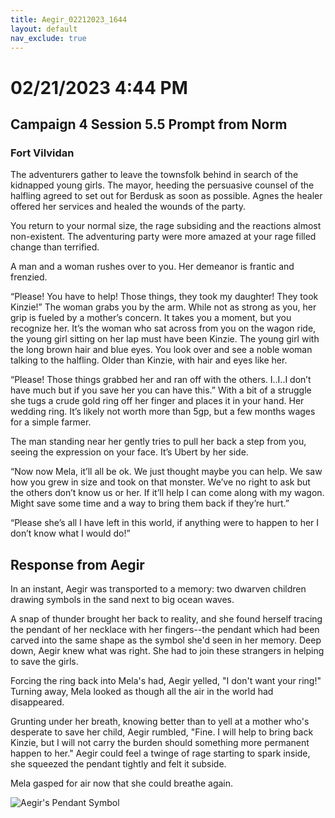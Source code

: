 ```yaml
---
title: Aegir_02212023_1644
layout: default
nav_exclude: true
---
```


# 02/21/2023 4:44 PM
## Campaign 4 Session 5.5 Prompt from Norm
### Fort Vilvidan

The adventurers gather to leave the townsfolk behind in search of the kidnapped young girls.  The mayor, heeding the persuasive counsel of the halfling agreed to set out for Berdusk as soon as possible.  Agnes the healer offered her services and healed the wounds of the party.

You return to your normal size, the rage subsiding and the reactions almost non-existent.  The adventuring party were more amazed at your rage filled change than terrified.

A man and a woman rushes over to you.  Her demeanor is frantic and frenzied.

“Please!  You have to help!  Those things, they took my daughter!  They took Kinzie!”  The woman grabs you by the arm.  While not as strong as you, her grip is fueled by a mother’s concern.  It takes you a moment, but you recognize her.  It’s the woman who sat across from you on the wagon ride, the young girl sitting on her lap must have been Kinzie.  The young girl with the long brown hair and blue eyes.  You look over and see a noble woman talking to the halfling.  Older than Kinzie, with hair and eyes like her.

“Please!  Those things grabbed her and ran off with the others.  I..I..I don’t have much but if you save her you can have this.”  With a bit of a struggle she tugs a crude gold ring off her finger and places it in your hand.  Her wedding ring.  It’s likely not worth more than 5gp, but a few months wages for a simple farmer.

The man standing near her gently tries to pull her back a step from you, seeing the expression on your face.  It’s Ubert by her side.

“Now now Mela, it’ll all be ok.  We just thought maybe you can help.  We saw how you grew in size and took on that monster.  We’ve no right to ask but the others don’t know us or her.  If it’ll help I can come along with my wagon.  Might save some time and a way to bring them back if they’re hurt.”

“Please she’s all I have left in this world, if anything were to happen to her I don’t know what I would do!”

## Response from Aegir
In an instant, Aegir was transported to a memory: two dwarven children drawing symbols in the sand next to big ocean waves. 

A snap of thunder brought her back to reality, and she found herself tracing the pendant of her necklace with her fingers--the pendant which had been carved into the same shape as the symbol she'd seen in her memory. Deep down, Aegir knew what was right. She had to join these strangers in helping to save the girls. 

Forcing the ring back into Mela's had, Aegir yelled, "I don't want your ring!" Turning away, Mela looked as though all the air in the world had disappeared.

Grunting under her breath, knowing better than to yell at a mother who's desperate to save her child, Aegir rumbled, "Fine. I will help to bring back Kinzie, but I will not carry the burden should something more permanent happen to her." Aegir could feel a twinge of rage starting to spark inside, she squeezed the pendant tightly and felt it subside. 

Mela gasped for air now that she could breathe again.

![Aegir's Pendant Symbol](/arta/assets/images/aegirPendantSymbol.png)